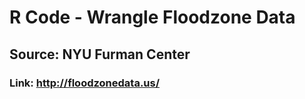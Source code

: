 # R Code - Wrangle Floodzone Data

## Source: NYU Furman Center 
### Link: http://floodzonedata.us/
